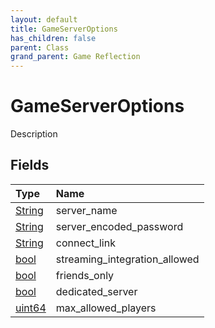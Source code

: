 ```yaml
---
layout: default
title: GameServerOptions
has_children: false
parent: Class
grand_parent: Game Reflection
---
```

# GameServerOptions
Description 

## Fields

| Type | Name |
|:----------|:--------------|
| [String](/riftbreaker-wiki/docs/game-reflection/components/string/) | server_name |
| [String](/riftbreaker-wiki/docs/game-reflection/components/string/) | server_encoded_password |
| [String](/riftbreaker-wiki/docs/game-reflection/components/string/) | connect_link |
| [bool](/riftbreaker-wiki/docs/game-reflection/components/bool/) | streaming_integration_allowed |
| [bool](/riftbreaker-wiki/docs/game-reflection/components/bool/) | friends_only |
| [bool](/riftbreaker-wiki/docs/game-reflection/components/bool/) | dedicated_server |
| [uint64](/riftbreaker-wiki/docs/game-reflection/components/uint64/) | max_allowed_players |

